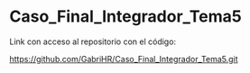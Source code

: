 # Caso_Final_Integrador_Tema5

Link con acceso al repositorio con el código:

https://github.com/GabriHR/Caso_Final_Integrador_Tema5.git
